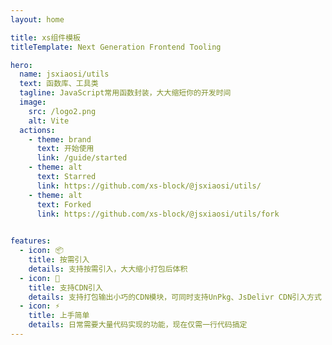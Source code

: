 ```yaml
---
layout: home

title: xs组件模板
titleTemplate: Next Generation Frontend Tooling

hero:
  name: jsxiaosi/utils
  text: 函数库、工具类
  tagline: JavaScript常用函数封装，大大缩短你的开发时间
  image:
    src: /logo2.png
    alt: Vite
  actions:
    - theme: brand
      text: 开始使用
      link: /guide/started
    - theme: alt
      text: Starred
      link: https://github.com/xs-block/@jsxiaosi/utils/
    - theme: alt
      text: Forked
      link: https://github.com/xs-block/@jsxiaosi/utils/fork
   

features:
  - icon: 📦
    title: 按需引入
    details: 支持按需引入，大大缩小打包后体积
  - icon: 🔗
    title: 支持CDN引入
    details: 支持打包输出小巧的CDN模块，可同时支持UnPkg、JsDelivr CDN引入方式 
  - icon: ⚡️
    title: 上手简单
    details: 日常需要大量代码实现的功能，现在仅需一行代码搞定
---
```


